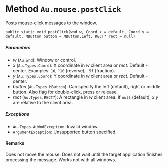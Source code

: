 # Method `Au.mouse.postClick`

Posts mouse-click messages to the window.

```
public static void postClick(wnd w, Coord x = default, Coord y = default, MButton button = MButton.Left, RECT? rect = null)
```

##### Parameters

- *w*  (`Au.wnd`):
    Window or control.
- *x*  (`Au.Types.Coord`):
    X coordinate in *w* client area or *rect*. Default - center. Examples: `10`, `^10` (reverse), `.5f` (fraction).
- *y*  (`Au.Types.Coord`):
    Y coordinate in *w* client area or *rect*. Default - center.
- *button*  (`Au.Types.MButton`):
    Can specify the left (default), right or middle button. Also flag for double-click, press or release.
- *rect*  (`Au.Types.RECT?`):
    A rectangle in *w* client area. If `null` (default), *x y* are relative to the client area.

##### Exceptions

- `Au.Types.AuWndException`:
    Invalid window.
- `ArgumentException`:
    Unsupported button specified.

#### Remarks

Does not move the mouse. Does not wait until the target application finishes processing the message. Works not with all windows.
